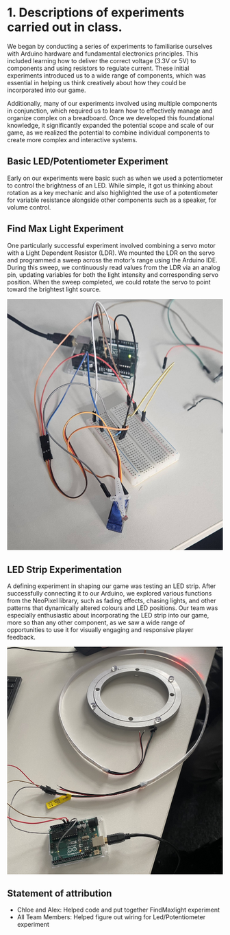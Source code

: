 # 1. Descriptions of experiments carried out in class.

We began by conducting a series of experiments to familiarise ourselves with Arduino hardware and fundamental electronics principles. This included learning how to deliver the correct voltage (3.3V or 5V) to components and using resistors to regulate current. These initial experiments introduced us to a wide range of components, which was essential in helping us think creatively about how they could be incorporated into our game.   

Additionally, many of our experiments involved using multiple components in conjunction, which required us to learn how to effectively manage and organize complex on a breadboard. Once we developed this foundational knowledge, it significantly expanded the potential scope and scale of our game, as we realized the potential to combine individual components to create more complex and interactive systems. 

## Basic LED/Potentiometer Experiment
Early on our experiments were basic such as when we used a potentiometer to control the brightness of an LED. While simple, it got us thinking about rotation as a key mechanic and also highlighted the use of a potentiometer for variable resistance alongside other components such as a speaker, for volume control. 

## Find Max Light Experiment
One particularly successful experiment involved combining a servo motor with a Light Dependent Resistor (LDR). We mounted the LDR on the servo and programmed a sweep across the motor’s range using the Arduino IDE. During this sweep, we continuously read values from the LDR via an analog pin, updating variables for both the light intensity and corresponding servo position. When the sweep completed, we could rotate the servo to point toward the brightest light source. 

![LDR/Servo Experiment](FindMaxLight/images/00.jpg)

## LED Strip Experimentation
A defining experiment in shaping our game was testing an LED strip. After successfully connecting it to our Arduino, we explored various functions from the NeoPixel library, such as fading effects, chasing lights, and other patterns that dynamically altered colours and LED positions. Our team was especially enthusiastic about incorporating the LED strip into our game, more so than any other component, as we saw a wide range of opportunities to use it for visually engaging and responsive player feedback.

![LED Strip Experiment](01.jpg)

## Statement of attribution

- Chloe and Alex: Helped code and put together FindMaxlight experiment
- All Team Members: Helped figure out wiring for Led/Potentiometer experiment
